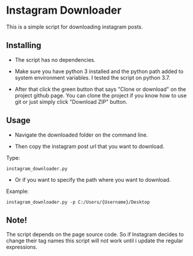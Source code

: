 # Instagram Downloader

This is a simple script for downloading instagram posts.

## Installing

- The script has no dependencies.

- Make sure you have python 3 installed and the python path added to system environment variables. I tested the script on python 3.7.

- After that click the green button that says "Clone or download" on the project github page. You can clone the project if you know how to use git or just simply click "Download ZIP" button.

## Usage

- Navigate the downloaded folder on the command line.

- Then copy the instagram post url that you want to download.

Type:
```shell
instagram_downloader.py
```

- Or if you want to specify the path where you want to download.

Example:
```shell
instagram_downloader.py -p C:/Users/{Username}/Desktop
```

## Note!

The script depends on the page source code. So if Instagram decides to change their tag names this script will not work until i update the regular expressions.


